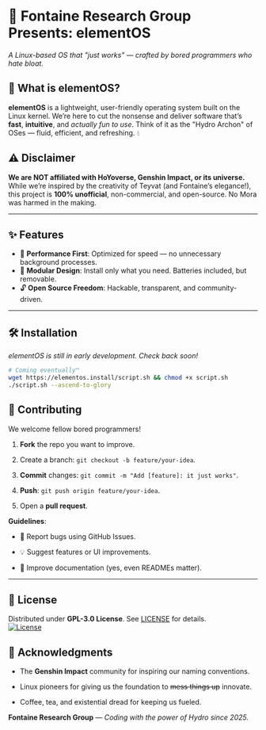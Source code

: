 # 🌊 Fontaine Research Group Presents: **elementOS**  
*A Linux-based OS that "just works" — crafted by bored programmers who hate bloat.*  

## 🚀 What is elementOS?  
**elementOS** is a lightweight, user-friendly operating system built on the Linux kernel. We’re here to cut the nonsense and deliver software that’s **fast**, **intuitive**, and *actually fun to use*. Think of it as the "Hydro Archon" of OSes — fluid, efficient, and refreshing. 💧  


## ⚠️ Disclaimer  
**We are NOT affiliated with HoYoverse, Genshin Impact, or its universe.**  
While we’re inspired by the creativity of Teyvat (and Fontaine’s elegance!), this project is **100% unofficial**, non-commercial, and open-source. No Mora was harmed in the making.  

---

## ✨ Features  
- 🚀 **Performance First**: Optimized for speed — no unnecessary background processes.  
- 🧩 **Modular Design**: Install only what you need. Batteries included, but removable.  
- 🔓 **Open Source Freedom**: Hackable, transparent, and community-driven.  

---

## 🛠️ Installation  
*elementOS is still in early development. Check back soon!*  

```bash
# Coming eventually™
wget https://elementos.install/script.sh && chmod +x script.sh
./script.sh --ascend-to-glory
```

## 🤝 Contributing

We welcome fellow bored programmers!

1.  **Fork** the repo you want to improve.
    
2.  Create a branch: `git checkout -b feature/your-idea`.
    
3.  **Commit** changes: `git commit -m "Add [feature]: it just works"`.
    
4.  **Push**: `git push origin feature/your-idea`.
    
5.  Open a **pull request**.

**Guidelines**:

-   🐛 Report bugs using GitHub Issues.
    
-   💡 Suggest features or UI improvements.
    
-   📖 Improve documentation (yes, even READMEs matter).
    

----------

## 📜 License

Distributed under **GPL-3.0 License**. See [LICENSE](https://LICENSE) for details.  
[![License](https://img.shields.io/badge/License-GPLv3-blue.svg)](https://www.gnu.org/licenses/gpl-3.0)


## 🎉 Acknowledgments

-   The **Genshin Impact** community for inspiring our naming conventions.
    
-   Linux pioneers for giving us the foundation to ~~mess things up~~ innovate.
    
-   Coffee, tea, and existential dread for keeping us fueled.


**Fontaine Research Group** — _Coding with the power of Hydro since 2025._
